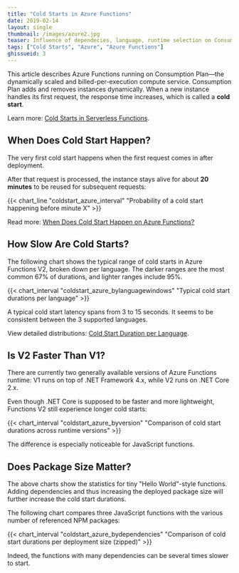 ```yaml
---
title: "Cold Starts in Azure Functions"
date: 2019-02-14
layout: single
thumbnail: /images/azure2.jpg
teaser: Influence of dependecies, language, runtime selection on Consumption Plan
tags: ["Cold Starts", "Azure", "Azure Functions"]
ghissueid: 3
---
```


This article describes Azure Functions running on Consumption Plan&mdash;the dynamically scaled and billed-per-execution compute service. Consumption Plan adds and removes instances dynamically. When a new instance handles its first request, the response time increases, which is called a **cold start**. 

Learn more: [Cold Starts in Serverless Functions](/coldstarts/define/).

When Does Cold Start Happen?
----------------------------

The very first cold start happens when the first request comes in after deployment. 

After that request is processed, the instance stays alive for about **20 minutes** to be reused for subsequent requests:

{{< chart_line 
    "coldstart_azure_interval" 
    "Probability of a cold start happening before minute X" >}}

Read more: [When Does Cold Start Happen on Azure Functions?](/coldstarts/azure/intervals/)

How Slow Are Cold Starts?
-------------------------

The following chart shows the typical range of cold starts in Azure Functions V2, broken down per language. The darker ranges are the most common 67% of durations, and lighter ranges include 95%.

{{< chart_interval 
    "coldstart_azure_bylanguagewindows"
    "Typical cold start durations per language" >}}

A typical cold start latency spans from 3 to 15 seconds. It seems to be consistent between the 3 supported languages.

View detailed distributions: [Cold Start Duration per Language](/coldstarts/azure/languages/).

Is V2 Faster Than V1?
---------------------

There are currently two generally available versions of Azure Functions runtime: V1 runs on top of .NET Framework 4.x, while V2 runs on .NET Core 2.x.

Even though .NET Core is supposed to be faster and more lightweight, Functions V2 still experience longer cold starts:

{{< chart_interval 
    "coldstart_azure_byversion"
    "Comparison of cold start durations across runtime versions" >}}

The difference is especially noticeable for JavaScript functions.

Does Package Size Matter?
-------------------------

The above charts show the statistics for tiny "Hello World"-style functions. Adding dependencies and thus increasing the deployed package size will further increase the cold start durations.

The following chart compares three JavaScript functions with the various number of referenced NPM packages:

{{< chart_interval 
    "coldstart_azure_bydependencies"
    "Comparison of cold start durations per deployment size (zipped)" >}}

Indeed, the functions with many dependencies can be several times slower to start.